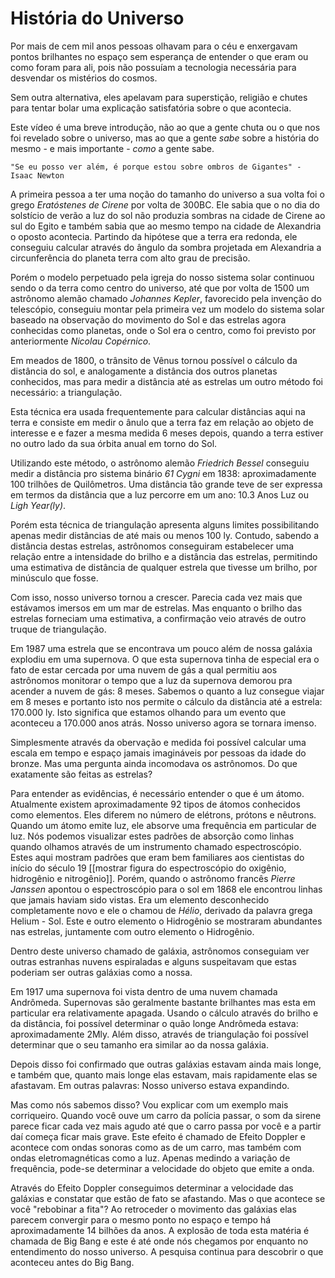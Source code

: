 História do Universo
====================

Por mais de cem mil anos pessoas olhavam para o céu e enxergavam pontos brilhantes no espaço sem esperança de entender o que eram ou como foram para ali, pois não possuíam a tecnologia necessária para desvendar os mistérios do cosmos.

Sem outra alternativa, eles apelavam para superstição, religião e chutes para tentar bolar uma explicação satisfatória sobre o que acontecia.

Este vídeo é uma breve introdução, não ao que a gente chuta ou o que nos foi revelado sobre o universo, mas ao que a gente *sabe* sobre a história do mesmo - e mais importante - *como* a gente sabe.

    "Se eu posso ver além, é porque estou sobre ombros de Gigantes" - Isaac Newton

A primeira pessoa a ter uma noção do tamanho do universo a sua volta foi o grego *Eratóstenes de Cirene* por volta de 300BC. Ele sabia que o no dia do solstício de verão a luz do sol não produzia sombras na cidade de Cirene ao sul do Egito e também sabia que ao mesmo tempo na cidade de Alexandria o oposto acontecia. Partindo da hipótese que a terra era redonda, ele conseguiu calcular através do ângulo da sombra projetada em Alexandria a circunferência do planeta terra com alto grau de precisão.

Porém o modelo perpetuado pela igreja do nosso sistema solar continuou sendo o da terra como centro do universo, até que por volta de 1500 um astrônomo alemão chamado *Johannes Kepler*, favorecido pela invenção do telescópio, conseguiu montar pela primeira vez um modelo do sistema solar baseado na observação do movimento do Sol e das estrelas agora conhecidas como planetas, onde o Sol era o centro, como foi previsto por anteriormente *Nicolau Copérnico*.

Em meados de 1800, o trânsito de Vênus tornou possível o cálculo da distância do sol, e analogamente a distância dos outros planetas conhecidos, mas para medir a distância até as estrelas um outro método foi necessário: a triangulação.

Esta técnica era usada frequentemente para calcular distâncias aqui na terra e consiste em medir o ânulo que a terra faz em relação ao objeto de interesse e e fazer a mesma medida 6 meses depois, quando a terra estiver no outro lado da sua órbita anual em torno do Sol.

Utilizando este método, o astrônomo alemão *Friedrich Bessel* conseguiu medir a distância pro sistema binário *61 Cygni* em 1838: aproximadamente 100 trilhões de Quilômetros. Uma distância tão grande teve de ser expressa em termos da distância que a luz percorre em um ano: 10.3 Anos Luz ou *Ligh Year(ly)*.

Porém esta técnica de triangulação apresenta alguns limites possibilitando apenas medir distâncias de até mais ou menos 100 ly. Contudo, sabendo a distância destas estrelas, astrônomos conseguiram estabelecer uma relação entre a intensidade do brilho e a distância das estrelas, permitindo uma estimativa de distância de qualquer estrela que tivesse um brilho, por minúsculo que fosse.

Com isso, nosso universo tornou a crescer. Parecia cada vez mais que estávamos imersos em um mar de estrelas. Mas enquanto o brilho das estrelas forneciam uma estimativa, a confirmação veio através de outro truque de triangulação.

Em 1987 uma estrela que se encontrava um pouco além de nossa galáxia explodiu em uma supernova. O que esta supernova tinha de especial era o fato de estar cercada por uma nuvem de gás a qual permitiu aos astrônomos monitorar o tempo que a luz da supernova demorou pra acender a nuvem de gás: 8 meses. Sabemos o quanto a luz consegue viajar em 8 meses e portanto isto nos permite o cálculo da distância até a estrela: 170.000 ly. Isto significa que estamos olhando para um evento que aconteceu a 170.000 anos atrás. Nosso universo agora se tornara imenso.

Simplesmente através da obervação e medida foi possível calcular uma escala em tempo e espaço jamais imagináveis por pessoas da idade do bronze. Mas uma pergunta ainda incomodava os astrônomos. Do que exatamente são feitas as estrelas?

Para entender as evidências, é necessário entender o que é um átomo. Atualmente existem aproximadamente 92 tipos de átomos conhecidos como elementos. Eles diferem no número de elétrons, prótons e nêutrons. Quando um átomo emite luz, ele absorve uma frequência em particular de luz. Nós podemos visualizar estes padrões de absorção como linhas quando olhamos através de um instrumento chamado espectroscópio. Estes aqui mostram padrões que eram bem familiares aos cientistas do início do século 19 [[mostrar figura do espectroscópio do oxigênio, hidrogênio e nitrogênio]]. Porém, quando o astrônomo francês *Pierre Janssen* apontou o espectroscópio para o sol em 1868 ele encontrou linhas que jamais haviam sido vistas. Era um elemento desconhecido completamente novo e ele o chamou de *Hélio*, derivado da palavra grega Helium - Sol. Este e outro elemento o Hidrogênio se mostraram abundantes nas estrelas, juntamente com outro elemento o Hidrogênio.

Dentro deste universo chamado de galáxia, astrônomos conseguiam ver outras estranhas nuvens espiraladas e alguns suspeitavam que estas poderiam ser outras galáxias como a nossa.

Em 1917 uma supernova foi vista dentro de uma nuvem chamada Andrômeda. Supernovas são geralmente bastante brilhantes mas esta em particular era relativamente apagada. Usando o cálculo através do brilho e da distância, foi possível determinar o quão longe Andrômeda estava: aproximadamente 2Mly. Além disso, através de triangulação foi possível determinar que o seu tamanho era similar ao da nossa galáxia.

Depois disso foi confirmado que outras galáxias estavam ainda mais longe, e também que, quanto mais longe elas estavam, mais rapidamente elas se afastavam. Em outras palavras: Nosso universo estava expandindo.

Mas como nós sabemos disso? Vou explicar com um exemplo mais corriqueiro. Quando você ouve um carro da polícia passar, o som da sirene parece ficar cada vez mais agudo até que o carro passa por você e a partir daí começa ficar mais grave. Este efeito é chamado de Efeito Doppler e acontece com ondas sonoras como as de um carro, mas também com ondas eletromagnéticas como a luz. Apenas medindo a variação de frequência, pode-se determinar a velocidade do objeto que emite a onda.

Através do Efeito Doppler conseguimos determinar a velocidade das galáxias e constatar que estão de fato se afastando. Mas o que acontece se você "rebobinar a fita"? Ao retroceder o movimento das galáxias elas parecem convergir para o mesmo ponto no espaço e tempo há aproximadamente 14 bilhões da anos. A explosão de toda esta matéria é chamada de Big Bang e este é até onde nós chegamos por enquanto no entendimento do nosso universo. A pesquisa continua para descobrir o que aconteceu antes do Big Bang.